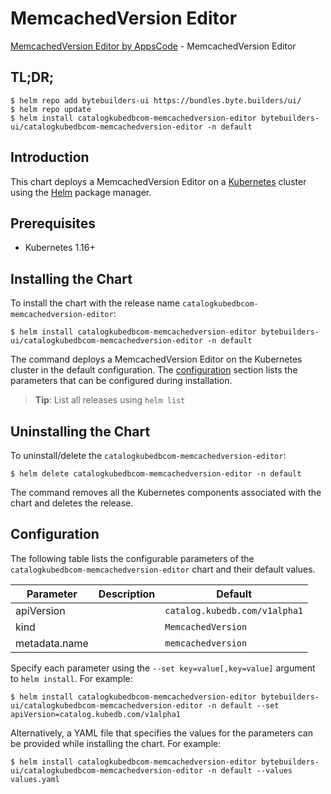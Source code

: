 # MemcachedVersion Editor

[MemcachedVersion Editor by AppsCode](https://byte.builders) - MemcachedVersion Editor

## TL;DR;

```console
$ helm repo add bytebuilders-ui https://bundles.byte.builders/ui/
$ helm repo update
$ helm install catalogkubedbcom-memcachedversion-editor bytebuilders-ui/catalogkubedbcom-memcachedversion-editor -n default
```

## Introduction

This chart deploys a MemcachedVersion Editor on a [Kubernetes](http://kubernetes.io) cluster using the [Helm](https://helm.sh) package manager.

## Prerequisites

- Kubernetes 1.16+

## Installing the Chart

To install the chart with the release name `catalogkubedbcom-memcachedversion-editor`:

```console
$ helm install catalogkubedbcom-memcachedversion-editor bytebuilders-ui/catalogkubedbcom-memcachedversion-editor -n default
```

The command deploys a MemcachedVersion Editor on the Kubernetes cluster in the default configuration. The [configuration](#configuration) section lists the parameters that can be configured during installation.

> **Tip**: List all releases using `helm list`

## Uninstalling the Chart

To uninstall/delete the `catalogkubedbcom-memcachedversion-editor`:

```console
$ helm delete catalogkubedbcom-memcachedversion-editor -n default
```

The command removes all the Kubernetes components associated with the chart and deletes the release.

## Configuration

The following table lists the configurable parameters of the `catalogkubedbcom-memcachedversion-editor` chart and their default values.

|   Parameter   | Description |                 Default                  |
|---------------|-------------|------------------------------------------|
| apiVersion    |             | <code>catalog.kubedb.com/v1alpha1</code> |
| kind          |             | <code>MemcachedVersion</code>            |
| metadata.name |             | <code>memcachedversion</code>            |


Specify each parameter using the `--set key=value[,key=value]` argument to `helm install`. For example:

```console
$ helm install catalogkubedbcom-memcachedversion-editor bytebuilders-ui/catalogkubedbcom-memcachedversion-editor -n default --set apiVersion=catalog.kubedb.com/v1alpha1
```

Alternatively, a YAML file that specifies the values for the parameters can be provided while
installing the chart. For example:

```console
$ helm install catalogkubedbcom-memcachedversion-editor bytebuilders-ui/catalogkubedbcom-memcachedversion-editor -n default --values values.yaml
```

